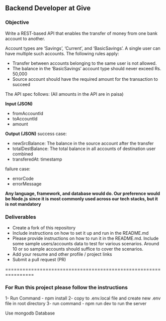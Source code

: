 ## Backend Developer at Give

### Objective

Write a REST-based API that enables the transfer of money from one bank account to another.

Account types are ‘Savings’, ‘Current’, and ‘BasicSavings’. A single user can have multiple such accounts. The following rules apply:

- Transfer between accounts belonging to the same user is not allowed.
- The balance in the ‘BasicSavings’ account type should never exceed Rs. 50,000
- Source account should have the required amount for the transaction to succeed

The API spec follows: (All amounts in the API are in paisa)

**Input (JSON)**

- fromAccountId
- toAccountId
- amount

**Output (JSON)**
success case:

- newSrcBalance: The balance in the source account after the transfer
- totalDestBalance: The total balance in all accounts of destination user combined
- transferedAt: timestamp

failure case:

- errorCode
- errorMessage

**Any language, framework, and database would do. Our preference would be Node.js since it is most commonly used across our tech stacks, but it is not mandatory**

### Deliverables

- Create a fork of this repository
- Include instructions on how to set it up and run in the README.md
- Please provide instructions on how to run it in the README.md. Include some sample users/accounts data to test for various scenarios. Around 10 or so sample accounts should suffice to cover the scenarios.
- Add your resume and other profile / project links
- Submit a pull request (PR)

================================================================

### For Run this project please follow the instructions
1- Run Command - npm install
2- copy to .env.local file and create new .env file in root directory
3- run command - npm run dev to run the server

Use mongodb Database
